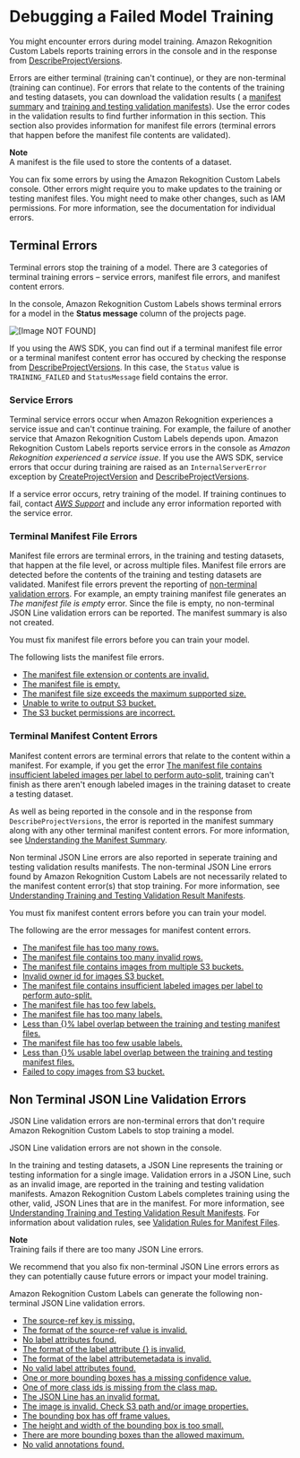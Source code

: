 # Debugging a Failed Model Training<a name="tm-debugging"></a>

You might encounter errors during model training\. Amazon Rekognition Custom Labels reports training errors in the console and in the response from [DescribeProjectVersions](https://docs.aws.amazon.com/rekognition/latest/dg/API_DescribeProjectVersions)\.

Errors are either terminal \(training can't continue\), or they are non\-terminal \(training can continue\)\. For errors that relate to the contents of the training and testing datasets, you can download the validation results \( a [manifest summary](tm-debugging-summary.md) and [training and testing validation manifests](tm-debugging-scope-json-line.md)\)\. Use the error codes in the validation results to find further information in this section\. This section also provides information for manifest file errors \(terminal errors that happen before the manifest file contents are validated\)\. 

**Note**  
A manifest is the file used to store the contents of a dataset\.

You can fix some errors by using the Amazon Rekognition Custom Labels console\. Other errors might require you to make updates to the training or testing manifest files\. You might need to make other changes, such as IAM permissions\. For more information, see the documentation for individual errors\.

## Terminal Errors<a name="tm-error-categories-terminal"></a>

Terminal errors stop the training of a model\. There are 3 categories of terminal training errors – service errors, manifest file errors, and manifest content errors\. 

In the console, Amazon Rekognition Custom Labels shows terminal errors for a model in the **Status message** column of the projects page\.

![\[Image NOT FOUND\]](http://docs.aws.amazon.com/rekognition/latest/customlabels-dg/images/terminal-errors.png)

If you using the AWS SDK, you can find out if a terminal manifest file error or a terminal manifest content error has occured by checking the response from [DescribeProjectVersions](https://docs.aws.amazon.com/rekognition/latest/dg/API_DescribeProjectVersions)\. In this case, the `Status` value is `TRAINING_FAILED` and `StatusMessage` field contains the error\. 

### Service Errors<a name="tm-error-category-service"></a>

Terminal service errors occur when Amazon Rekognition experiences a service issue and can't continue training\. For example, the failure of another service that Amazon Rekognition Custom Labels depends upon\. Amazon Rekognition Custom Labels reports service errors in the console as *Amazon Rekognition experienced a service issue*\. If you use the AWS SDK, service errors that occur during training are raised as an `InternalServerError` exception by [CreateProjectVersion](https://docs.aws.amazon.com/rekognition/latest/dg/API_CreateProjectVersion) and [DescribeProjectVersions](https://docs.aws.amazon.com/rekognition/latest/dg/API_DescribeProjectVersions)\.

If a service error occurs, retry training of the model\. If training continues to fail, contact *[AWS Support](https://aws.amazon.com/premiumsupport/)* and include any error information reported with the service error\. 

### Terminal Manifest File Errors<a name="tm-error-category-terminal"></a>

Manifest file errors are terminal errors, in the training and testing datasets, that happen at the file level, or across multiple files\. Manifest file errors are detected before the contents of the training and testing datasets are validated\. Manifest file errors prevent the reporting of [non\-terminal validation errors](#tm-error-category-non-terminal-errors)\. For example, an empty training manifest file generates an *The manifest file is empty* error\. Since the file is empty, no non\-terminal JSON Line validation errors can be reported\. The manifest summary is also not created\. 

You must fix manifest file errors before you can train your model\. 

The following lists the manifest file errors\.
+ [The manifest file extension or contents are invalid\.](tm-terminal-errors-reference.md#tm-error-message-ERROR_MANIFEST_INACCESSIBLE_OR_UNSUPPORTED_FORMAT)
+ [The manifest file is empty\.](tm-terminal-errors-reference.md#tm-error-message-ERROR_EMPTY_MANIFEST)
+ [The manifest file size exceeds the maximum supported size\.](tm-terminal-errors-reference.md#tm-error-message-ERROR_MANIFEST_SIZE_TOO_LARGE)
+ [Unable to write to output S3 bucket\.](tm-terminal-errors-reference.md#tm-error-message-ERROR_CANNOT_WRITE_OUTPUT_S3_BUCKET)
+ [The S3 bucket permissions are incorrect\.](tm-terminal-errors-reference.md#tm-error-message-ERROR_INVALID_PERMISSIONS_MANIFEST_S3_BUCKET)

### Terminal Manifest Content Errors<a name="tm-error-category-combined-terminal"></a>

Manifest content errors are terminal errors that relate to the content within a manifest\. For example, if you get the error [The manifest file contains insufficient labeled images per label to perform auto\-split](tm-debugging-aggregate-errors.md#tm-error-message-ERROR_INSUFFICIENT_IMAGES_PER_LABEL_FOR_AUTOSPLIT), training can't finish as there aren't enough labeled images in the training dataset to create a testing dataset\. 

As well as being reported in the console and in the response from `DescribeProjectVersions`, the error is reported in the manifest summary along with any other terminal manifest content errors\. For more information, see [Understanding the Manifest Summary](tm-debugging-summary.md)\.

Non terminal JSON Line errors are also reported in seperate training and testing validation results manifests\. The non\-terminal JSON Line errors found by Amazon Rekognition Custom Labels are not necessarily related to the manifest content error\(s\) that stop training\. For more information, see [Understanding Training and Testing Validation Result Manifests](tm-debugging-scope-json-line.md)\. 

You must fix manifest content errors before you can train your model\. 

The following are the error messages for manifest content errors\. 
+ [The manifest file has too many rows\.](tm-debugging-aggregate-errors.md#tm-error-message-ERROR_MANIFEST_ROWS_EXCEEDS_MAXIMUM)
+ [The manifest file contains too many invalid rows\.](tm-debugging-aggregate-errors.md#tm-error-message-ERROR_TOO_MANY_INVALID_ROWS_IN_MANIFEST)
+ [The manifest file contains images from multiple S3 buckets\.](tm-debugging-aggregate-errors.md#tm-error-message-ERROR_IMAGES_IN_MULTIPLE_S3_BUCKETS)
+ [Invalid owner id for images S3 bucket\.](tm-debugging-aggregate-errors.md#tm-error-message-ERROR_INVALID_IMAGES_S3_BUCKET_OWNER)
+ [The manifest file contains insufficient labeled images per label to perform auto\-split\.](tm-debugging-aggregate-errors.md#tm-error-message-ERROR_INSUFFICIENT_IMAGES_PER_LABEL_FOR_AUTOSPLIT)
+ [The manifest file has too few labels\.](tm-debugging-aggregate-errors.md#tm-error-message-ERROR_MANIFEST_TOO_FEW_LABELS)
+ [The manifest file has too many labels\.](tm-debugging-aggregate-errors.md#tm-error-message-ERROR_MANIFEST_TOO_MANY_LABELS)
+ [Less than \{\}% label overlap between the training and testing manifest files\.](tm-debugging-aggregate-errors.md#tm-error-message-ERROR_INSUFFICIENT_LABEL_OVERLAP)
+ [The manifest file has too few usable labels\.](tm-debugging-aggregate-errors.md#tm-error-message-ERROR_MANIFEST_TOO_FEW_USABLE_LABELS)
+ [Less than \{\}% usable label overlap between the training and testing manifest files\.](tm-debugging-aggregate-errors.md#tm-error-message-ERROR_INSUFFICIENT_USABLE_LABEL_OVERLAP)
+ [Failed to copy images from S3 bucket\.](tm-debugging-aggregate-errors.md#tm-error-message-ERROR_FAILED_IMAGES_S3_COPY)

## Non Terminal JSON Line Validation Errors<a name="tm-error-category-non-terminal-errors"></a>

JSON Line validation errors are non\-terminal errors that don't require Amazon Rekognition Custom Labels to stop training a model\.

JSON Line validation errors are not shown in the console\. 

In the training and testing datasets, a JSON Line represents the training or testing information for a single image\. Validation errors in a JSON Line, such as an invalid image, are reported in the training and testing validation manifests\. Amazon Rekognition Custom Labels completes training using the other, valid, JSON Lines that are in the manifest\. For more information, see [Understanding Training and Testing Validation Result Manifests](tm-debugging-scope-json-line.md)\. For information about validation rules, see [Validation Rules for Manifest Files](cd-manifest-files-validation-rules.md)\.

**Note**  
Training fails if there are too many JSON Line errors\.

We recommend that you also fix non\-terminal JSON Line errors errors as they can potentially cause future errors or impact your model training\.

Amazon Rekognition Custom Labels can generate the following non\-terminal JSON Line validation errors\.
+ [The source\-ref key is missing\.](tm-debugging-json-line-errors.md#tm-error-ERROR_MISSING_SOURCE_REF)
+ [The format of the source\-ref value is invalid\. ](tm-debugging-json-line-errors.md#tm-error-ERROR_INVALID_SOURCE_REF_FORMAT)
+ [No label attributes found\.](tm-debugging-json-line-errors.md#tm-error-ERROR_NO_LABEL_ATTRIBUTES)
+ [The format of the label attribute \{\} is invalid\.](tm-debugging-json-line-errors.md#tm-error-ERROR_INVALID_LABEL_ATTRIBUTE_FORMAT)
+ [The format of the label attributemetadata is invalid\.](tm-debugging-json-line-errors.md#tm-error-ERROR_INVALID_LABEL_ATTRIBUTE_METADATA_FORMAT)
+ [No valid label attributes found\.](tm-debugging-json-line-errors.md#tm-error-ERROR_NO_VALID_LABEL_ATTRIBUTES)
+ [One or more bounding boxes has a missing confidence value\.](tm-debugging-json-line-errors.md#tm-error-ERROR_MISSING_BOUNDING_BOX_CONFIDENCE)
+ [One of more class ids is missing from the class map\.](tm-debugging-json-line-errors.md#tm-error-ERROR_MISSING_CLASS_MAP_ID)
+ [The JSON Line has an invalid format\.](tm-debugging-json-line-errors.md#tm-error-ERROR_INVALID_JSON_LINE)
+ [The image is invalid\. Check S3 path and/or image properties\.](tm-debugging-json-line-errors.md#tm-error-ERROR_INVALID_IMAGE)
+ [The bounding box has off frame values\.](tm-debugging-json-line-errors.md#tm-error-ERROR_INVALID_BOUNDING_BOX)
+ [The height and width of the bounding box is too small\.](tm-debugging-json-line-errors.md#tm-error-ERROR_BOUNDING_BOX_TOO_SMALL)
+ [There are more bounding boxes than the allowed maximum\.](tm-debugging-json-line-errors.md#tm-error-ERROR_TOO_MANY_BOUNDING_BOXES)
+ [No valid annotations found\.](tm-debugging-json-line-errors.md#tm-error-ERROR_NO_VALID_ANNOTATIONS)